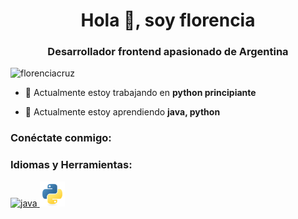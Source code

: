 <h1 align="center">Hola 👋, soy florencia</h1>
<h3 align="center">Desarrollador frontend apasionado de Argentina</h3>

<p align="left"> <img src=" https://komarev.com/ghpvc/?username=florenciacruz&label=Profile%20views&color=0e75b6&style=flat" alt="florenciacruz" /> </p>

- 🔭 Actualmente estoy trabajando en **python principiante**

- 🌱 Actualmente estoy aprendiendo **java, python**

<h3 align="left">Conéctate conmigo:</h3>
<p align="left">
</p>

<h3 align="left">Idiomas y Herramientas:</h3>
<p align="left"> <a href="https://www.java.com" target="_blank" rel="noreferrer"> <img src="https://raw.githubusercontent.com/devicons /devicon/master/icons/java/java-original.svg" alt="java" width="40" height="40"/> </a> <a href="https://www.python.org " target="_blank" rel="noreferrer"> <img src="https://raw.githubusercontent.com/devicons/devicon/master/icons/python/python-original.svg" alt="python" width= "40" altura="40"/> </a> </p>

